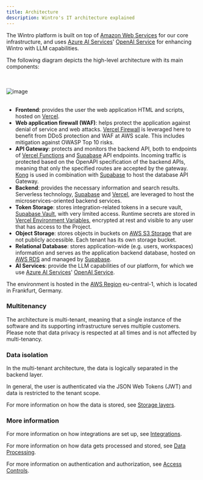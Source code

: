 ```yaml
---
title: Architecture
description: Wintro's IT architecture explained
---
```


The Wintro platform is built on top of [Amazon Web Services](https://aws.amazon.com) for our core infrastructure, and uses [Azure AI Services](https://azure.microsoft.com/en-us/products/ai-services)' [OpenAI Service](https://azure.microsoft.com/en-us/products/ai-services/openai-service) for enhancing Wintro with LLM capabilities.

The following diagram depicts the high-level architecture with its main components:

<br/><br/>
![image](/architecture.png)
<br/><br/>

*   **Frontend**: provides the user the web application HTML and scripts, hosted on [Vercel](https://vercel.com/).
*   **Web application firewall (WAF)**: helps protect the application against denial of service and web attacks. [Vercel Firewall](https://vercel.com/docs/security/vercel-firewall) is leveraged here to benefit from DDoS protection and WAF at AWS scale. This includes mitigation against OWASP Top 10 risks.
*   **API Gateway**: protects and monitors the backend API, both to endpoints of [Vercel Functions](https://vercel.com/docs/functions) and [Supabase](https://supabase.com/)  API endpoints. Incoming traffic is protected based on the OpenAPI specification of the backend APIs, meaning that only the specified routes are accepted by the gateway. [Kong](https://docs.konghq.com) is used in combination with [Supabase](https://supabase.com) to host the database API Gateway.
*   **Backend**: provides the necessary information and search results. Serverless technology, [Supabase](https://supabase.com/) and [Vercel](https://vercel.com/), are leveraged to host the microservices-oriented backend services.
*   **Token Storage**: stores integration-related tokens in a secure vault, [Supabase Vault](https://supabase.com/docs/guides/database/vault), with very limited access. Runtime secrets are stored in [Vercel Environment Variables](https://vercel.com/docs/projects/environment-variables), encrypted at rest and visible to any user that has access to the Project.
*   **Object Storage**: stores objects in buckets on [AWS S3 Storage](https://aws.amazon.com/s3/) that are not publicly accessible. Each tenant has its own storage bucket.
*   **Relational Database**: stores application-wide (e.g. users, workspaces) information and serves as the application backend database, hosted on [AWS RDS](https://aws.amazon.com/rds/) and managed by [Supabase](https://supabase.com).
*   **AI Services**: provide the LLM capabilities of our platform, for which we use [Azure AI Services](https://azure.microsoft.com/en-us/products/ai-services)' [OpenAI Service](https://azure.microsoft.com/en-us/products/ai-services/openai-service).
<!-- *   **Elasticsearch**: stores the minimal information relevant for search and retrieves the search results for a given search query. [Elastic Cloud](https://www.elastic.co/cloud/) is leveraged for a mananaged Elasticsearch stack. -->

The environment is hosted in the [AWS Region](https://aws.amazon.com/about-aws/global-infrastructure/regions_az/) eu-central-1, which is located in Frankfurt, Germany.

### Multitenancy

The architecture is multi-tenant, meaning that a single instance of the software and its supporting infrastructure serves multiple customers. Please note that data privacy is respected at all times and is not affected by multi-tenancy.

### Data isolation

In the multi-tenant architecture, the data is logically separated in the backend layer.

In general, the user is authenticated via the JSON Web Tokens (JWT) and data is restricted to the tenant scope.

For more information on how the data is stored, see [Storage layers](/security-compliance/data-processing/#storage-layers "Storage Layers").

### More information

For more information on how integrations are set up, see [Integrations](/security-compliance/integrations/ "Integrations").

For more information on how data gets processed and stored, see [Data Processing](/security-compliance/data-processing/ "Data Processing").

For more information on authentication and authorization, see [Access Controls](/security-compliance/access-controls/ "Data Processing").
